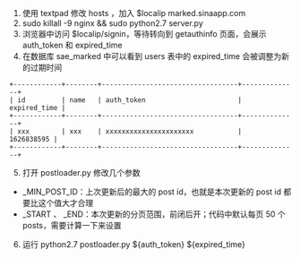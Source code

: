 1. 使用 textpad 修改 hosts ，加入 $localip marked.sinaapp.com
2. sudo killall -9 nginx && sudo python2.7 server.py
3. 浏览器中访问 $localip/signin，等待转向到 getauthinfo 页面，会展示 auth_token 和 expired_time
4. 在数据库 sae_marked 中可以看到 users 表中的 expired_time 会被调整为新的过期时间
```
+------------+--------+----------------------------------+--------------+
| id         | name   | auth_token                       | expired_time |
+------------+--------+----------------------------------+--------------+
| xxx        | xxx    | xxxxxxxxxxxxxxxxxxxxxx           |   1626838595 |
+------------+--------+----------------------------------+--------------+
```
5. 打开 postloader.py 修改几个参数
  - _MIN_POST_ID：上次更新后的最大的 post id，也就是本次更新的 post id 都要比这个值大才合理
  - _START 、 _END：本次更新的分页范围，前闭后开；代码中默认每页 50 个 posts，需要计算一下来设置
6. 运行 python2.7 postloader.py ${auth_token} ${expired_time}
